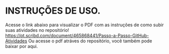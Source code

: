 # INSTRUÇÕES DE USO.

Acesse o link abaixo para visualizar o PDF com as instruções de como subir suas atividades no repositório!
https://pt.scribd.com/document/465868441/Passo-a-Passo-GitHub-Atividades
Ou acesse o pdf atráves do repositório, você também pode baixar por aqui.

